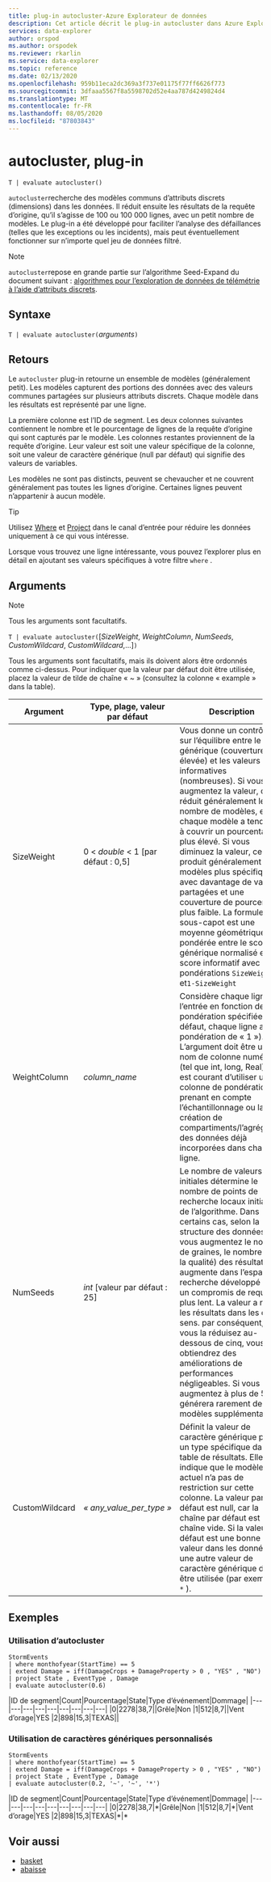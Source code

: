 ```yaml
---
title: plug-in autocluster-Azure Explorateur de données
description: Cet article décrit le plug-in autocluster dans Azure Explorateur de données.
services: data-explorer
author: orspod
ms.author: orspodek
ms.reviewer: rkarlin
ms.service: data-explorer
ms.topic: reference
ms.date: 02/13/2020
ms.openlocfilehash: 959b11eca2dc369a3f737e01175f77ff6626f773
ms.sourcegitcommit: 3dfaaa5567f8a5598702d52e4aa787d4249824d4
ms.translationtype: MT
ms.contentlocale: fr-FR
ms.lasthandoff: 08/05/2020
ms.locfileid: "87803843"
---
```

# <a name="autocluster-plugin"></a>autocluster, plug-in

```kusto
T | evaluate autocluster()
```

`autocluster`recherche des modèles communs d’attributs discrets (dimensions) dans les données. Il réduit ensuite les résultats de la requête d’origine, qu’il s’agisse de 100 ou 100 000 lignes, avec un petit nombre de modèles. Le plug-in a été développé pour faciliter l’analyse des défaillances (telles que les exceptions ou les incidents), mais peut éventuellement fonctionner sur n’importe quel jeu de données filtré.

> [!NOTE]
> `autocluster`repose en grande partie sur l’algorithme Seed-Expand du document suivant : [algorithmes pour l’exploration de données de télémétrie à l’aide d’attributs discrets](https://www.scitepress.org/DigitalLibrary/PublicationsDetail.aspx?ID=d5kcrO+cpEU=&t=1). 


## <a name="syntax"></a>Syntaxe

`T | evaluate autocluster(`*arguments*`)`

## <a name="returns"></a>Retours

Le `autocluster` plug-in retourne un ensemble de modèles (généralement petit). Les modèles capturent des portions des données avec des valeurs communes partagées sur plusieurs attributs discrets. Chaque modèle dans les résultats est représenté par une ligne.

La première colonne est l’ID de segment. Les deux colonnes suivantes contiennent le nombre et le pourcentage de lignes de la requête d’origine qui sont capturés par le modèle. Les colonnes restantes proviennent de la requête d’origine. Leur valeur est soit une valeur spécifique de la colonne, soit une valeur de caractère générique (null par défaut) qui signifie des valeurs de variables.

Les modèles ne sont pas distincts, peuvent se chevaucher et ne couvrent généralement pas toutes les lignes d’origine. Certaines lignes peuvent n’appartenir à aucun modèle.

> [!TIP]
> Utilisez [Where](./whereoperator.md) et [Project](./projectoperator.md) dans le canal d’entrée pour réduire les données uniquement à ce qui vous intéresse.
>
> Lorsque vous trouvez une ligne intéressante, vous pouvez l’explorer plus en détail en ajoutant ses valeurs spécifiques à votre filtre `where` .

## <a name="arguments"></a>Arguments 

> [!NOTE] 
> Tous les arguments sont facultatifs.

`T | evaluate autocluster(`[*SizeWeight*, *WeightColumn*, *NumSeeds*, *CustomWildcard*, *CustomWildcard*,...]`)`

Tous les arguments sont facultatifs, mais ils doivent alors être ordonnés comme ci-dessus. Pour indiquer que la valeur par défaut doit être utilisée, placez la valeur de tilde de chaîne « ~ » (consultez la colonne « example » dans la table).

|Argument        | Type, plage, valeur par défaut              |Description                | Exemple                                        |
|----------------|-----------------------------------|---------------------------|------------------------------------------------|
| SizeWeight     | 0 < *double* < 1 [par défaut : 0,5]   | Vous donne un contrôle sur l’équilibre entre le générique (couverture élevée) et les valeurs informatives (nombreuses). Si vous augmentez la valeur, cela réduit généralement le nombre de modèles, et chaque modèle a tendance à couvrir un pourcentage plus élevé. Si vous diminuez la valeur, cela produit généralement des modèles plus spécifiques avec davantage de valeurs partagées et une couverture de pourcentage plus faible. La formule sous-capot est une moyenne géométrique pondérée entre le score générique normalisé et le score informatif avec les pondérations `SizeWeight` et`1-SizeWeight`                   | `T | evaluate autocluster(0.8)`                |
|WeightColumn    | *column_name*                     | Considère chaque ligne de l’entrée en fonction de la pondération spécifiée (par défaut, chaque ligne a une pondération de « 1 »). L’argument doit être un nom de colonne numérique (tel que int, long, Real). Il est courant d’utiliser une colonne de pondération en prenant en compte l’échantillonnage ou la création de compartiments/l’agrégation des données déjà incorporées dans chaque ligne.                                                                                                       | `T | evaluate autocluster('~', sample_Count)` | 
| NumSeeds        | *int* [valeur par défaut : 25]              | Le nombre de valeurs initiales détermine le nombre de points de recherche locaux initiaux de l’algorithme. Dans certains cas, selon la structure des données et si vous augmentez le nombre de graines, le nombre (ou la qualité) des résultats augmente dans l’espace de recherche développé avec un compromis de requête plus lent. La valeur a réduit les résultats dans les deux sens. par conséquent, si vous la réduisez au-dessous de cinq, vous obtiendrez des améliorations de performances négligeables. Si vous augmentez à plus de 50, il générera rarement des modèles supplémentaires.                                         | `T | evaluate autocluster('~', '~', 15)`       |
| CustomWildcard  | *« any_value_per_type »*           | Définit la valeur de caractère générique pour un type spécifique dans la table de résultats. Elle indique que le modèle actuel n’a pas de restriction sur cette colonne. La valeur par défaut est null, car la chaîne par défaut est une chaîne vide. Si la valeur par défaut est une bonne valeur dans les données, une autre valeur de caractère générique doit être utilisée (par exemple, `*` ).                                                                                                                | `T | evaluate autocluster('~', '~', '~', '*', int(-1), double(-1), long(0), datetime(1900-1-1))` |

## <a name="examples"></a>Exemples

### <a name="using-autocluster"></a>Utilisation d’autocluster

<!-- csl: https://help.kusto.windows.net:443/Samples -->
```kusto
StormEvents 
| where monthofyear(StartTime) == 5
| extend Damage = iff(DamageCrops + DamageProperty > 0 , "YES" , "NO")
| project State , EventType , Damage
| evaluate autocluster(0.6)
```

|ID de segment|Count|Pourcentage|State|Type d’événement|Dommage|
|---|---|---|---|---|---|---|---|---|
|0|2278|38,7||Grêle|Non
|1|512|8,7||Vent d’orage|YES
|2|898|15,3|TEXAS||

### <a name="using-custom-wildcards"></a>Utilisation de caractères génériques personnalisés

<!-- csl: https://help.kusto.windows.net:443/Samples -->
```kusto
StormEvents 
| where monthofyear(StartTime) == 5
| extend Damage = iff(DamageCrops + DamageProperty > 0 , "YES" , "NO")
| project State , EventType , Damage 
| evaluate autocluster(0.2, '~', '~', '*')
```

|ID de segment|Count|Pourcentage|State|Type d’événement|Dommage|
|---|---|---|---|---|---|---|---|---|
|0|2278|38,7|\*|Grêle|Non
|1|512|8,7|\*|Vent d’orage|YES
|2|898|15,3|TEXAS|\*|\*

## <a name="see-also"></a>Voir aussi

* [basket](./basketplugin.md)
* [abaisse](./reduceoperator.md)
